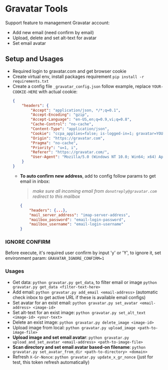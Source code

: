 # Gravatar Tools

Support feature to management Gravatar account:

* Add new email (need confirm by email)
* Upload, delete and set alt-text for avatar
* Set email avatar

## Setup and Usages

* Required login to gravatar.com and get browser cookie
* Create virtual env, install packages requirement `pip install -r requirements.txt`
* Create a config file `_gravatar_config.json` follow example, replace `YOUR-COOKIE-HERE` with actual cookie:
    ```json
    {
        "headers": {
            "Accept": "application/json, */*;q=0.1",
            "Accept-Encoding": "gzip",
            "Accept-Language": "en-US,en;q=0.9,vi;q=0.8",
            "Cache-Control": "no-cache",
            "Content-Type": "application/json",
            "Cookie": "ccpa_applies=false; is-logged-in=1; gravatar=YOUR-COOKIE-HERE",
            "Origin": "https://gravatar.com",
            "Pragma": "no-cache",
            "Priority": "u=1, i",
            "Referer": "https://gravatar.com/",
            "User-Agent": "Mozilla/5.0 (Windows NT 10.0; Win64; x64) AppleWebKit/537.36 (KHTML, like Gecko) Chrome/130.0.0.0 Safari/537.36"
        }
    }
    ```
  * **To auto confirm new address**, add to config follow params to get email in inbox:
    > _make sure all incoming email from `donotreply@gravatar.com` redirect to this mailbox_ 

    ```json
    {
        "headers": {...},
        "mail_server_address": "imap-server-address",
        "mailbox_password": "email-login-password",
        "mailbox_username": "email-login-username"
    }
    ```
### IGNORE CONFIRM

Before execute, it's required user confirm by input 'y' or 'Y', to ignore it, 
set environment param: `GRAVATAR_IGNORE_CONFIRM=1`

### Usages

* Get data: `python gravatar.py get_data`, to filter email or image `python gravatar.py get_data <filter-text-here>`
* Add email: `python gravatar.py add_email <email-address>` (automatic check inbox to get active URL if these is available email configs)
* Set avatar for an exist email: `python gravatar.py set_avatar <email-address> <image-id>`
* Set alt-text for an exist image: `python gravatar.py set_alt_text <image-id> <your-text>`
* Delete an exist image: `python gravatar.py delete_image <image-id>`
* Upload image from local: `python gravatar.py upload_image <path-to-image-file>`
* **Upload image and set email avatar**: `python gravatar.py upload_and_set_avatar <email-address> <path-to-image-file>`
* **Scan directory and set email avatar based-on filename**: `python gravatar.py set_avatar_from_dir <path-to-directory> <domain>`
* Refresh `X-Gr-Nonce`: `python gravatar.py update_x_gr_nonce` (just for test, this token refresh automatically)